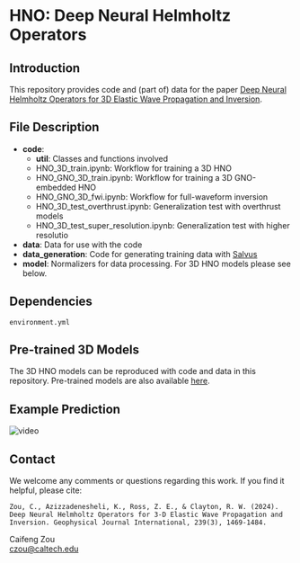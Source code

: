 # HNO: Deep Neural Helmholtz Operators

## Introduction
This repository provides code and (part of) data for the paper [Deep Neural Helmholtz Operators for 3D Elastic Wave Propagation and Inversion](https://academic.oup.com/gji/article/239/3/1469/7760394).

## File Description
- **code**: 
    - **util**: Classes and functions involved
    - HNO_3D_train.ipynb: Workflow for training a 3D HNO
    - HNO_GNO_3D_train.ipynb: Workflow for training a 3D GNO-embedded HNO 
    - HNO_GNO_3D_fwi.ipynb: Workflow for full-waveform inversion
    - HNO_3D_test_overthrust.ipynb: Generalization test with overthrust models
    - HNO_3D_test_super_resolution.ipynb: Generalization test with higher resolutio
- **data**: Data for use with the code
- **data_generation**: Code for generating training data with [Salvus](https://mondaic.com/docs/2024.1.2/getting_started)
- **model**: Normalizers for data processing. For 3D HNO models please see below.

## Dependencies
```
environment.yml
```

## Pre-trained 3D Models
The 3D HNO models can be reproduced with code and data in this repository. Pre-trained models are also available [here](https://drive.google.com/drive/folders/1T10Bv0wj09u5vUY_WqZdWdmqJHPtUCha?usp=drive_link).

## Example Prediction
![video](animation_toverthrust.gif)

## Contact
We welcome any comments or questions regarding this work. If you find it helpful, please cite:
```
Zou, C., Azizzadenesheli, K., Ross, Z. E., & Clayton, R. W. (2024). Deep Neural Helmholtz Operators for 3-D Elastic Wave Propagation and Inversion. Geophysical Journal International, 239(3), 1469-1484.
```

Caifeng Zou\
czou@caltech.edu

